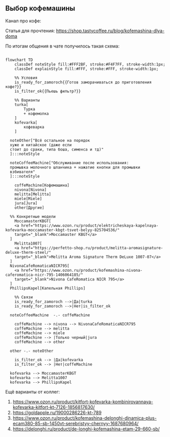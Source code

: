 ## Выбор кофемашины

Канал про кофе: 

Статья для прочтения: https://shop.tastycoffee.ru/blog/kofemashina-dlya-doma

По итогам общения в чате получилось такая схема:

```mermaid

flowchart TD
    classDef noteStyle fill:#FFF2BF, stroke:#F4F7FF, stroke-width:1px;
    classDef explainStyle fill:#FFF, stroke:#FFF, stroke-width:1px;

	%% Условия
	is_ready_for_zamoroch{{Готов заморачиваться до приготовления кофе?}}
	is_filter_ok{{Пьешь фильтр?}}

	%% Варианты
	turka[
		Турка 
		+ кофемолка
	]
	kofevarka[
		кофеварка 
	]
	
  noteOther["Всё остальное на порядок
  хуже и китайское (даже если
  стоит до сраки, типа боша, сименса и тд)"
  ]:::noteStyle

  noteCoffeeMachine["Обслуживание после использования:
  промывка молочного шланчика + нажатие кнопки для промывки
  взбивателя"
  ]:::noteStyle
	
	coffeMachine[Кофемашина]
	nivona[Nivona]
	melitta[Melitta]
	miele[Miele]
	jura[Jura]
	other[Другие]

  %% Конкретные модели
	MoccamasterKBGT[
    <a href="https://www.ozon.ru/product/elektricheskaya-kapelnaya-kofevarka-moccamaster-kbgt-tsvet-belyy-825704536/"
    target="_blank">Moccamaster KBGT</a>
  ]
	Melitta1007[
    <a href="https://perfetto-shop.ru/product/melitta-aromasignature-deluxe-therm-steel/"
    target="_blank">Melitta Aroma Signature Therm DeLuxe 1007-07</a>
  ]
  NivonaCafeRomaticaNICR795[
    <a href="https://www.ozon.ru/product/kofemashina-nivona-caferomatica-nicr-795-1406064185/"
    target="_blank">Nivona CafeRomatica NICR 795</a>
  ]
  PhillipsKapel[Капельная Phillips]
	
	%% Связи
	is_ready_for_zamoroch -->|Да|turka
	is_ready_for_zamoroch -->|Нет|is_filter_ok

  noteCoffeeMachine  -.- coffeMachine

	coffeMachine --> nivona --> NivonaCafeRomaticaNICR795
	coffeMachine --> melitta
	coffeMachine --> miele
	coffeMachine --> |Только черный|jura
	coffeMachine --> other

  other -.- noteOther
	
	is_filter_ok --> |Да|kofevarka
	is_filter_ok --> |Нет|coffeMachine

  kofevarka --> MoccamasterKBGT
  kofevarka --> Melitta1007
  kofevarka --> PhillipsKapel

```

Ещё варианты от коллег:
1. https://www.ozon.ru/product/kitfort-kofevarka-kombinirovannaya-kofevarka-kitfort-kt-7126-1856817630/
2. https://goldapple.ru/19000286226-kt-789
3. https://www.ozon.ru/product/kofemashina-delonghi-dinamica-plus-ecam380-85-sb-1450vt-serebristyy-chernyy-1687680964/
4. https://delonghi.ru/product/de-longhi-kofemashina-etam-29-660-sb/
